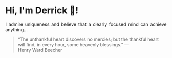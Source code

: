 # Hi, I'm Derrick 👋!
<p align="justify">I admire uniqueness and believe that a clearly focused mind can achieve anything...</p> 
<!-- #quote-start -->
<blockquote>&ldquo;The unthankful heart discovers no mercies; but the thankful heart will find, in every hour, some heavenly blessings.&rdquo; &mdash; <footer>Henry Ward Beecher</footer></blockquote>
<!-- #quote-end -->
